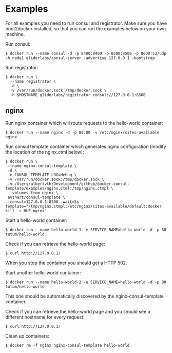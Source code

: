 # Examples
For all examples you need to run consul and registrator. Make sure you have boot2docker installed, so that you can run the examples below on your own machine.

Run consul:

```
$ docker run --name consul -d -p 8400:8400 -p 8500:8500 -p 8600:53/udp -h node1 gliderlabs/consul-server -advertise 127.0.0.1 -bootstrap
```

Run registrator:

```
$ docker run \
  --name registrator \
  -d \
  -v /var/run/docker.sock:/tmp/docker.sock \
  -h $HOSTNAME gliderlabs/registrator consul://127.0.0.1:8500
```

nginx
-----
Run nginx container which will route requests to the hello-world container:

```
$ docker run --name nginx -d -p 80:80 -v /etc/nginx/sites-available nginx
```

Run consul template container which generates nginx configuration (modify the location of the nginx.ctml below):

```
$ docker run \
 --name nginx-consul-template \
 -d \
 -e CONSUL_TEMPLATE_LOG=debug \
 -v /var/run/docker.sock:/tmp/docker.sock \
 -v /Users/albertvth/Development/github/docker-consul-template/examples/nginx.ctml:/tmp/nginx.ctmpl \
 --volumes-from nginx \
 avthart/consul-template \
 -consul=127.0.0.1:8500 -wait=5s -template="/tmp/nginx.ctmpl:/etc/nginx/sites-available/default:docker kill -s HUP nginx"
 ```

 Start a hello-world container:

 ```
 $ docker run --name hello-world-1 -e SERVICE_NAME=hello-world -d -p 80 tutum/hello-world
 ```

Check if you can retrieve the hello-world page:

```
$ curl http://127.0.0.1/
```

When you stop the container you should get a HTTP 502.

Start another hello-world container:

```
$ docker run --name hello-world-2 -e SERVICE_NAME=hello-world -d -p 80 tutum/hello-world
```

This one should be automatically discovered by the nginx-consul-template container.

Check if you can retrieve the hello-world page and you should see a different hostname for every request:

```
$ curl http://127.0.0.1/
```

Clean up containers:

 ```
 $ docker rm -f nginx nginx-consul-template hello-world
 ```
